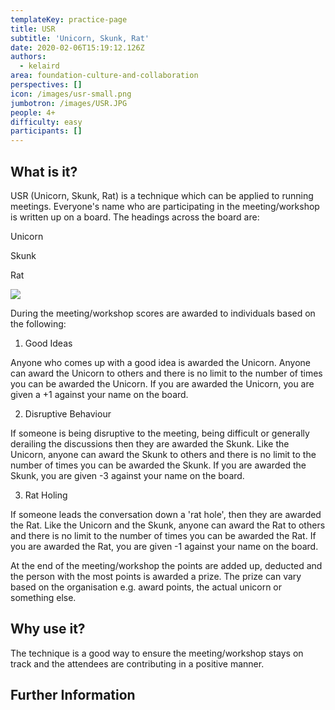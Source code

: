 ```yaml
---
templateKey: practice-page
title: USR
subtitle: 'Unicorn, Skunk, Rat'
date: 2020-02-06T15:19:12.126Z
authors:
  - kelaird
area: foundation-culture-and-collaboration
perspectives: []
icon: /images/usr-small.png
jumbotron: /images/USR.JPG
people: 4+
difficulty: easy
participants: []
---
```

## What is it?

USR (Unicorn, Skunk, Rat) is a technique which can be applied to running meetings.  Everyone's name who are participating in the meeting/workshop is written up on a board.  The headings across the board are:

Unicorn

Skunk

Rat

![](/images/C836DD76-8A98-4C60-ABB9-7B22A1236BFD_1_105_c.jpeg)

During the meeting/workshop scores are awarded to individuals based on the following:

1. Good Ideas

Anyone who comes up with a good idea is awarded the Unicorn.  Anyone can award the Unicorn to others and there is no limit to the number of times you can be awarded the Unicorn.  If you are awarded the Unicorn, you are given a +1 against your name on the board.

2. Disruptive Behaviour

If someone is being disruptive to the meeting, being difficult or generally derailing the discussions then they are awarded the Skunk.  Like the Unicorn, anyone can award the Skunk to others and there is no limit to the number of times you can be awarded the Skunk.  If you are awarded the Skunk, you are given -3 against your name on the board.

3. Rat Holing

If someone leads the conversation down a 'rat hole', then they are awarded the Rat.  Like the Unicorn and the Skunk, anyone can award the Rat to others and there is no limit to the number of times you can be awarded the Rat.  If you are awarded the Rat, you are given -1 against your name on the board.

At the end of the meeting/workshop the points are added up, deducted and the person with the most points is awarded a prize.  The prize can vary based on the organisation e.g. award points, the actual unicorn or something else.

## Why use it?

The technique is a good way to ensure the meeting/workshop stays on track and the attendees are contributing in a positive manner.

## Further Information
